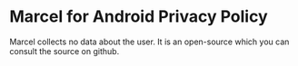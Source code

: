 # Marcel for Android Privacy Policy
Marcel collects no data about the user. It is an open-source which you can consult the source on github.
